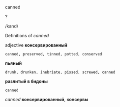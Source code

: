 canned

?

/kand/

Definitions of _canned_

adjective
**консервированный**

    canned, preserved, tinned, potted, conserved
**пьяный**

    drunk, drunken, inebriate, pissed, screwed, canned
**разлитый в бидоны**

    canned

_canned_
**консервированный**, **консервы**